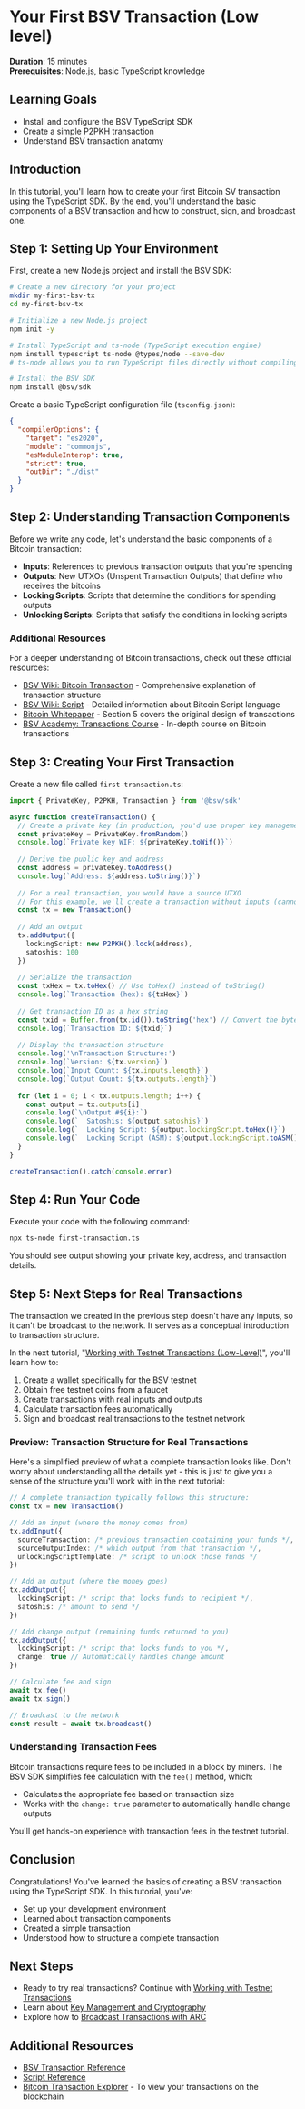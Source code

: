 # Your First BSV Transaction (Low level)

**Duration**: 15 minutes  
**Prerequisites**: Node.js, basic TypeScript knowledge  

## Learning Goals

- Install and configure the BSV TypeScript SDK
- Create a simple P2PKH transaction
- Understand BSV transaction anatomy

## Introduction

In this tutorial, you'll learn how to create your first Bitcoin SV transaction using the TypeScript SDK. By the end, you'll understand the basic components of a BSV transaction and how to construct, sign, and broadcast one.

## Step 1: Setting Up Your Environment

First, create a new Node.js project and install the BSV SDK:

```bash
# Create a new directory for your project
mkdir my-first-bsv-tx
cd my-first-bsv-tx

# Initialize a new Node.js project
npm init -y

# Install TypeScript and ts-node (TypeScript execution engine)
npm install typescript ts-node @types/node --save-dev
# ts-node allows you to run TypeScript files directly without compiling them first

# Install the BSV SDK
npm install @bsv/sdk
```

Create a basic TypeScript configuration file (`tsconfig.json`):

```json
{
  "compilerOptions": {
    "target": "es2020",
    "module": "commonjs",
    "esModuleInterop": true,
    "strict": true,
    "outDir": "./dist"
  }
}
```

## Step 2: Understanding Transaction Components

Before we write any code, let's understand the basic components of a Bitcoin transaction:

- **Inputs**: References to previous transaction outputs that you're spending
- **Outputs**: New UTXOs (Unspent Transaction Outputs) that define who receives the bitcoins
- **Locking Scripts**: Scripts that determine the conditions for spending outputs
- **Unlocking Scripts**: Scripts that satisfy the conditions in locking scripts

### Additional Resources

For a deeper understanding of Bitcoin transactions, check out these official resources:

- [BSV Wiki: Bitcoin Transaction](https://wiki.bitcoinsv.io/index.php/Bitcoin_Transaction) - Comprehensive explanation of transaction structure
- [BSV Wiki: Script](https://wiki.bitcoinsv.io/index.php/Script) - Detailed information about Bitcoin Script language
- [Bitcoin Whitepaper](https://craigwright.net/bitcoin-white-paper.pdf) - Section 5 covers the original design of transactions
- [BSV Academy: Transactions Course](https://bitcoinsv.academy/course/transactions) - In-depth course on Bitcoin transactions

## Step 3: Creating Your First Transaction

Create a new file called `first-transaction.ts`:

```typescript
import { PrivateKey, P2PKH, Transaction } from '@bsv/sdk'

async function createTransaction() {
  // Create a private key (in production, you'd use proper key management)
  const privateKey = PrivateKey.fromRandom()
  console.log(`Private key WIF: ${privateKey.toWif()}`)
  
  // Derive the public key and address
  const address = privateKey.toAddress()
  console.log(`Address: ${address.toString()}`)
  
  // For a real transaction, you would have a source UTXO
  // For this example, we'll create a transaction without inputs (cannot be broadcast)
  const tx = new Transaction()
  
  // Add an output
  tx.addOutput({
    lockingScript: new P2PKH().lock(address),
    satoshis: 100
  })
  
  // Serialize the transaction
  const txHex = tx.toHex() // Use toHex() instead of toString()
  console.log(`Transaction (hex): ${txHex}`)
  
  // Get transaction ID as a hex string
  const txid = Buffer.from(tx.id()).toString('hex') // Convert the byte array to hex string
  console.log(`Transaction ID: ${txid}`)
  
  // Display the transaction structure
  console.log('\nTransaction Structure:')
  console.log(`Version: ${tx.version}`)
  console.log(`Input Count: ${tx.inputs.length}`)
  console.log(`Output Count: ${tx.outputs.length}`)
  
  for (let i = 0; i < tx.outputs.length; i++) {
    const output = tx.outputs[i]
    console.log(`\nOutput #${i}:`)
    console.log(`  Satoshis: ${output.satoshis}`)
    console.log(`  Locking Script: ${output.lockingScript.toHex()}`)
    console.log(`  Locking Script (ASM): ${output.lockingScript.toASM()}`)
  }
}

createTransaction().catch(console.error)
```

## Step 4: Run Your Code

Execute your code with the following command:

```bash
npx ts-node first-transaction.ts
```

You should see output showing your private key, address, and transaction details.

## Step 5: Next Steps for Real Transactions

The transaction we created in the previous step doesn't have any inputs, so it can't be broadcast to the network. It serves as a conceptual introduction to transaction structure.

In the next tutorial, "[Working with Testnet Transactions (Low-Level)](./testnet-transactions-low-level.md)", you'll learn how to:

1. Create a wallet specifically for the BSV testnet
2. Obtain free testnet coins from a faucet
3. Create transactions with real inputs and outputs
4. Calculate transaction fees automatically
5. Sign and broadcast real transactions to the testnet network

### Preview: Transaction Structure for Real Transactions

Here's a simplified preview of what a complete transaction looks like. Don't worry about understanding all the details yet - this is just to give you a sense of the structure you'll work with in the next tutorial:

```typescript
// A complete transaction typically follows this structure:
const tx = new Transaction()

// Add an input (where the money comes from)
tx.addInput({
  sourceTransaction: /* previous transaction containing your funds */,
  sourceOutputIndex: /* which output from that transaction */,
  unlockingScriptTemplate: /* script to unlock those funds */
})

// Add an output (where the money goes)
tx.addOutput({
  lockingScript: /* script that locks funds to recipient */,
  satoshis: /* amount to send */
})

// Add change output (remaining funds returned to you)
tx.addOutput({
  lockingScript: /* script that locks funds to you */,
  change: true // Automatically handles change amount
})

// Calculate fee and sign
await tx.fee()
await tx.sign()

// Broadcast to the network
const result = await tx.broadcast()
```

### Understanding Transaction Fees

Bitcoin transactions require fees to be included in a block by miners. The BSV SDK simplifies fee calculation with the `fee()` method, which:

- Calculates the appropriate fee based on transaction size
- Works with the `change: true` parameter to automatically handle change outputs

You'll get hands-on experience with transaction fees in the testnet tutorial.

## Conclusion

Congratulations! You've learned the basics of creating a BSV transaction using the TypeScript SDK. In this tutorial, you've:

- Set up your development environment
- Learned about transaction components
- Created a simple transaction
- Understood how to structure a complete transaction

## Next Steps

- Ready to try real transactions? Continue with [Working with Testnet Transactions](./testnet-transactions-low-level.md)
- Learn about [Key Management and Cryptography](./key-management.md)
- Explore how to [Broadcast Transactions with ARC](./transaction-broadcasting.md)

## Additional Resources

- [BSV Transaction Reference](../reference/transaction.md)
- [Script Reference](../reference/script.md)
- [Bitcoin Transaction Explorer](https://whatsonchain.com) - To view your transactions on the blockchain
